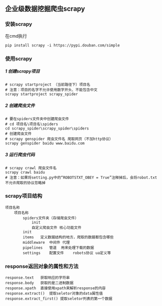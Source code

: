 ## 企业级数据挖掘爬虫scrapy

### 安装scrapy

在cmd执行
~~~shell
pip install scrapy -i https://pypi.douban.com/simple
~~~

### 使用scrapy
##### 1 创建scrapy项目
~~~shell
# scrapy startproject （当前路径下）项目名
# 注意：项目的名字不允许使用数字开头、不能包含中文
scrapy startproject scrapy_spider
~~~

##### 2 创建爬虫文件
~~~shell script
# 要在spiders文件夹中创建爬虫文件
# cd 项目名\项目名\spiders
cd scrapy_spider\scrapy_spider\spiders
# 创建爬虫文件
# scrapy genspider 爬虫文件名 爬取网页（不加http协议）
scrapy genspider baidu www.baidu.com
~~~

##### 3 运行爬虫代码
```shell script
# scrapy crawl 爬虫文件名
scrapy crawl baidu
# 注意：如果将setting.py中的“ROBOTSTXT_OBEY = True”注释掉后，会将robot.txt不允许爬取的协议忽略掉
```

### scrapy项目结构
```text
项目名称
    项目名称
        spiders文件夹（存储爬虫文件）
            init
            自定义爬虫文件 核心功能文件
        init
        items   定义数据结构的地方，爬取的数据都包含哪些
        middleware  中间件 代理
        pipelines   管道  用来处理下载的数据
        settings    配置文件    robots协议 ua定义等

```

### response返回对象的属性和方法
```text
response.text   获取响应的字符串
response.body   获取的是二进制数据
response.xpath  直接使用xpath来解析response的内容
response.extract()  提取seletor对象的data属性值
response.extract_first() 提取seletor列表的第一个数据
```

